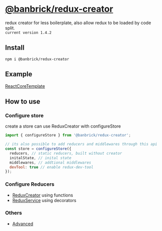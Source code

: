 # [@banbrick/redux-creator](https://www.npmjs.com/package/@banbrick/redux-creator)  
redux creator for less boilerplate, also allow redux to be loaded by code split.    
`current version 1.4.2`

## Install
```npm i @banbrick/redux-creator```  

## Example
[ReactCoreTemplate](https://github.com/JiarongGu/ReactCoreTemplate/tree/master/ReactCoreTemplate/ClientApp)

## How to use
### Configure store
create a store can use ReduxCreator with configureStore
```javascript
import { configureStore } from '@banbrick/redux-creator';

// its also possible to add reducers and middlewares through this api
const store = configureStore({ 
  reducers, // static reducers, built without creator
  initalState, // inital state
  middlewares, // addtional middlewares
  devTool: true // enable redux-dev-tool
});
```
    
### Configure Reducers
- [ReduxCreator](https://github.com/JiarongGu/banbrick-redux-creator/blob/master/doc/ReduxCreator.md) using functions
- [ReduxService](https://github.com/JiarongGu/banbrick-redux-creator/blob/master/doc/ReduxService.md) using decorators
    
### Others
- [Advanced](https://github.com/JiarongGu/banbrick-redux-creator/blob/master/doc/Advanced.md)
